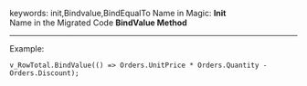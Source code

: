 ﻿keywords: init,Bindvalue,BindEqualTo
Name in Magic: **Init**  
Name in the Migrated Code **BindValue Method**
***

Example:  

````
v_RowTotal.BindValue(() => Orders.UnitPrice * Orders.Quantity - Orders.Discount);
````

